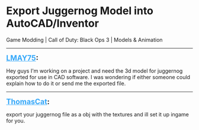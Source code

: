 # Export Juggernog Model into AutoCAD/Inventor
Game Modding | Call of Duty: Black Ops 3 | Models & Animation

---
<strong style="font-size: 1.4em;"><span style="text-decoration: underline;text-decoration-color: #34a7f9;"><span style="color:#34a7f9;">LMAY75</span></span>:</strong>

<p>Hey guys I&#39;m working on a project and need the 3d model for juggernog exported for use in CAD software. I was wondering if either someone could explain how to do it or send me the exported file.</p>

---
<strong style="font-size: 1.4em;"><span style="text-decoration: underline;text-decoration-color: #34a7f9;"><span style="color:#34a7f9;">ThomasCat</span></span>:</strong>

<p>export your juggernog file as a obj with the textures and ill set it up ingame for you.</p>
